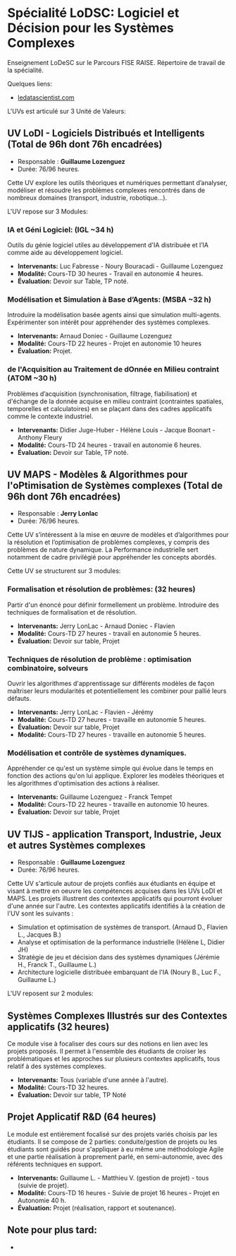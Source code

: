 # Spécialité LoDSC: Logiciel et Décision pour les Systèmes Complexes

Enseignement LoDeSC sur le Parcours FISE RAISE.
Répertoire de travail de la spécialité.

Quelques liens: 

- [ledatascientist.com](https://ledatascientist.com/)

L'UVs est articulé sur 3 Unité de Valeurs: 



## UV LoDI - Logiciels Distribués et Intelligents (Total de 96h dont 76h encadrées)  

- Responsable : **Guillaume Lozenguez**
- Durée: 76/96 heures.

Cette UV explore les outils théoriques et numériques permettant d’analyser, modéliser et résoudre les problèmes complexes rencontrés dans de nombreux domaines (transport, industrie, robotique…). 

L'UV repose sur 3 Modules:

### IA et Géni Logiciel: (IGL ~34 h)

Outils du génie logiciel utiles au développement d'IA distribuée et l’IA comme aide au développement logiciel.

- **Intervenants:** Luc Fabresse - Noury Bouracadi - Guillaume Lozenguez
- **Modalité:** Cours-TD 30 heures - Travail en autonomie 4 heures.
- **Évaluation:** Devoir sur Table, TP noté.

### Modélisation et Simulation à Base d’Agents: (MSBA ~32 h)

Introduire la modélisation basée agents ainsi que simulation multi-agents. Expérimenter son intérêt pour appréhender des systèmes complexes.

- **Intervenants:** Arnaud Doniec - Guillaume Lozenguez
- **Modalité:** Cours-TD 22 heures - Projet en autonomie 10 heures
- **Évaluation:** Projet.

### de l'Acquisition au Traitement de dOnnée en Milieu contraint (ATOM ~30 h)

Problèmes d’acquisition (synchronisation, filtrage, fiabilisation) et d'échange de la donnée acquise en milieu contraint (contraintes spatiales, temporelles et calculatoires) en se plaçant dans des cadres applicatifs comme le contexte industriel.

- **Intervenants:** Didier Juge-Huber - Hélène Louis - Jacque Boonart -Anthony Fleury
- **Modalité:** Cours-TD 24 heures - travail en autonomie 6 heures.
- **Évaluation:** Devoir sur Table, TP noté.



## UV MAPS - Modèles & Algorithmes pour l'oPtimisation de Systèmes complexes (Total de 96h dont 76h encadrées) 

- Responsable : **Jerry Lonlac**
- Durée: 76/96 heures.

Cette UV s’intéressent à la mise en œuvre de modèles et d’algorithmes pour la résolution et l’optimisation de problèmes complexes, y compris des problèmes de nature dynamique. La Performance industrielle sert notamment de cadre privilégié pour appréhender les concepts abordés.

Cette UV se structurent sur 3 modules: 

### Formalisation et résolution de problèmes: (32 heures)

Partir d'un énoncé pour définir formellement un problème.
Introduire des techniques de formalisation et de résolution.

- **Intervenants:** Jerry LonLac - Arnaud Doniec - Flavien
- **Modalité:** Cours-TD 27 heures - travail en autonomie 5 heures.
- **Évaluation:** Devoir sur table, Projet

### Techniques de résolution de problème : optimisation combinatoire, solveurs

Ouvrir les algorithmes d'apprentissage sur différents modèles de façon maîtriser leurs modularités et potentiellement les combiner pour pallié leurs défauts.

- **Intervenants:** Jerry LonLac - Flavien - Jérémy 
- **Modalité:** Cours-TD 27 heures - travaille en autonomie 5 heures.
- **Évaluation:** Devoir sur table, Projet
- **Modalité:** Cours-TD 27 heures - travaille en autonomie 5 heures.

### Modélisation et contrôle de systèmes dynamiques. 

Appréhender ce qu'est un système simple qui évolue dans le temps en fonction des actions qu'on lui applique.
Explorer les modèles théoriques et les algorithmes d'optimisation des actions à réaliser.

- **Intervenants:** Guillaume Lozenguez - Franck Tempet
- **Modalité:** Cours-TD 22 heures - travaille en autonomie 10 heures.
- **Évaluation:** Devoir sur table, Projet



## UV TIJS - application Transport, Industrie, Jeux et autres Systèmes complexes

- Responsable : **Guillaume Lozenguez**
- Durée: 76/96 heures.

Cette UV s'articule autour de projets confiés aux étudiants en équipe et visant à mettre en oeuvre les compétences acquises dans les UVs LoDI et MAPS. Les projets illustrent des contextes applicatifs qui pourront évoluer d'une année sur l'autre. Les contextes applicatifs identifiés à la création de l'UV sont les suivants :

- Simulation et optimisation de systèmes de transport. (Arnaud D., Flavien L., Jacques B.)
- Analyse et optimisation de la performance industrielle (Hélène L, Didier JH)
- Stratégie de jeu et décision dans des systèmes dynamiques (Jérémie H., Franck T., Guillaume L.)
- Architecture logicielle distribuée embarquant de l'IA (Noury B., Luc F., Guillaume L.)

L'UV reposent sur 2 modules:

## Systèmes Complexes Illustrés sur des Contextes applicatifs (32 heures)

Ce module vise à focaliser des cours sur des notions en lien avec les projets proposés. Il permet à l'ensemble des étudiants de croiser les problématiques et les approches sur plusieurs contextes applicatifs, tous relatif à des systèmes complexes.

- **Intervenants:** Tous (variable d'une année à l'autre).
- **Modalité:** Cours-TD 32 heures.
- **Évaluation:** Devoir sur table, TP Noté

## Projet Applicatif R&D (64 heures)

Le module est entièrement focalisé sur des projets variés choisis par les étudiants. Il se compose de 2 parties: conduite/gestion de projets ou les étudiants sont guidés pour s'appliquer à eu même une méthodologie Agile et une partie réalisation à proprement parlé, en semi-autonomie, avec des référents techniques en support.

- **Intervenants:** Guillaume L. - Matthieu V. (gestion de projet) - tous (suivie de projet).
- **Modalité:** Cours-TD 16 heures - Suivie de projet 16 heures - Projet en Autonomie 40 h.
- **Évaluation:** Projet (réalisation, rapport et soutenance).


## Note pour plus tard: 

- 
